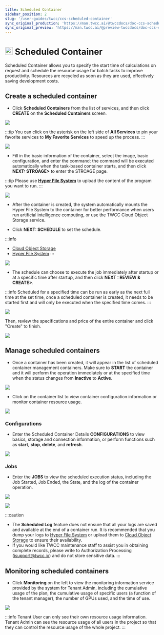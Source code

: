 ```yaml
---
title: Scheduled Container
sidebar_position: 2
slug: '/user-guides/twcc/ccs-scheduled-container'
sync_original_production: 'https://man.twcc.ai/@twccdocs/doc-ccs-scheduled-main-en'
sync_original_preview: 'https://man.twcc.ai/@preview-twccdocs/doc-ccs-scheduled-main-en'
---
```



# <img src="https://i.imgur.com/mHLWfyb.pngg" width="25" height="25"/> Scheduled Container

Scheduled Container allows you to specify the start time of calculations on request and schedule the resource usage for batch tasks to improve productivity. Resources are recycled as soon as they are used, effectively saving development costs.

## Create a scheduled container

* Click **Scheduled Containers** from the list of services, and then click **CREATE** on the **Scheduled Containers** screen.

![](https://cos.twcc.ai/SYS-MANUAL/uploads/upload_aef40da5de183bb3542ebdb3720cb661.png)


:::tip
You can click on the asterisk <i class="fa fa-star-o" aria-hidden="true"></i> on the left side of **All Services** to pin your favorite services to **My Favorite Services** to speed up the process.
:::

![](https://cos.twcc.ai/SYS-MANUAL/uploads/upload_24f5077423013ccc325f1a4ccde9fcc6.png)


* Fill in the basic information of the container, select the image, basic configuration, and enter the command; the command will be executed automatically when the task-based container starts, and then click **NEXT: STROAGE>** to enter the STROAGE page.

:::tip
Please use [**Hyper File System**](hfs) to upload the content of the program you want to run.
:::

![](https://cos.twcc.ai/SYS-MANUAL/uploads/upload_2a06e1c9e7661e89d4ec3ebd0f732c0f.png)



* After the container is created, the system automatically mounts the Hyper File System to the container for better performance when users run artificial intelligence computing, or use the TWCC Cloud Object Storage service.

* Click **NEXT: SCHEDULE** to set the schedule.

:::info 
* [Cloud Object Storage](cos)
* [Hyper File System](hfs)
:::

![](https://cos.twcc.ai/SYS-MANUAL/uploads/upload_dbefe7f8061967cb70f90ea6556d91f7.png)


* The schedule can choose to execute the job immediately after startup or at a specific time after startup, and then click **NEXT : REVIEW & CREATE>**.

:::info
Scheduled for a specified time can be run as early as the next full time at the set time, once a scheduled container is created, it needs to be started first and will only be executed when the specified time comes.
:::

![](https://cos.twcc.ai/SYS-MANUAL/uploads/upload_d27c7fbead421f6bc61b526d033bd77e.png)


Then, review the specifications and price of the entire container and click "Create" to finish.

![](https://cos.twcc.ai/SYS-MANUAL/uploads/upload_92a3ccac69a3464f578bd5d6e39f502d.png)



## Manage scheduled containers
* Once a container has been created, it will appear in the list of scheduled container management containers. Make sure to **START** the container and it will perform the operation immediately or at the specified time when the status changes from **Inactive** to **Active**.

![](https://cos.twcc.ai/SYS-MANUAL/uploads/upload_81e4d0d048b3288794f76dd80e3d9863.png)


* Click on the container list to view container configuration information or monitor container resource usage.

![](https://cos.twcc.ai/SYS-MANUAL/uploads/upload_72d1955c2961577b573b3e1e23a7797a.png)


### Configurations

* Enter the Scheduled Container Details **CONFIGURATIONS** to view basics, storage and connection information, or perform functions such as **start**, **stop**, **delete**, and **refresh**.

![](https://cos.twcc.ai/SYS-MANUAL/uploads/upload_04512a3a335af3fafb7d34a17d11e05b.png)


### Jobs

* Enter the **JOBS** to view the scheduled execution status, including the Job Started, Job Ended, the State, and the log of the container operation.

![](https://cos.twcc.ai/SYS-MANUAL/uploads/upload_7ce53d6402345e58eb829e66f8f623ba.png)


![](https://cos.twcc.ai/SYS-MANUAL/uploads/upload_2d29c01333ad958dc30c533964e3fd56.png)

:::caution
- The **Scheduled Log** feature does not ensure that all your logs are saved and available at the end of a container run. It is recommended that you dump your logs to [Hyper File System](hfs) or upload them to [Cloud Object Storage](cos) to ensure their availability.
- If you would like TWCC maintenance staff to assist you in obtaining complete records, please write to Authorization Processing (isupport@twcc.io) and do not store sensitive data.
:::


## Monitoring scheduled containers
* Click **Monitoring** on the left to view the monitoring information service provided by the system for Tenant Admin, including the cumulative usage of the plan, the cumulative usage of specific users (a function of the tenant manager), the number of GPUs used, and the time of use.

![](https://cos.twcc.ai/SYS-MANUAL/uploads/upload_f8f18097fe80e28198b6e33c85a847ef.png)


:::info
Tenant User can only see their own resource usage information. Tenant Admin can see the resource usage of all users in the project so that they can control the resource usage of the whole project.
:::
